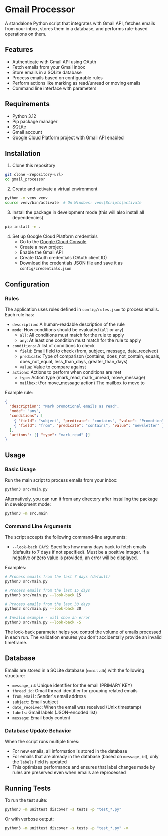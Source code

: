 # Gmail Processor

A standalone Python script that integrates with Gmail API, fetches emails from your inbox, stores them in a database, and performs rule-based operations on them.

## Features

- Authenticate with Gmail API using OAuth
- Fetch emails from your Gmail inbox
- Store emails in a SQLite database
- Process emails based on configurable rules
- Perform actions like marking as read/unread or moving emails
- Command line interface with parameters

## Requirements

- Python 3.12
- Pip package manager
- SQLite
- Gmail account
- Google Cloud Platform project with Gmail API enabled

## Installation

1. Clone this repository

```bash
git clone <repository-url>
cd gmail_processor
```

2. Create and activate a virtual environment

```bash
python -m venv venv
source venv/bin/activate  # On Windows: venv\Scripts\activate
```

3. Install the package in development mode (this will also install all dependencies)

```bash
pip install -e .
```

4. Set up Google Cloud Platform credentials
   - Go to the [Google Cloud Console](https://console.cloud.google.com/)
   - Create a new project
   - Enable the Gmail API
   - Create OAuth credentials (OAuth client ID)
   - Download the credentials JSON file and save it as `config/credentials.json`

## Configuration

### Rules

The application uses rules defined in `config/rules.json` to process emails. Each rule has:

- `description`: A human-readable description of the rule
- `mode`: How conditions should be evaluated (`all` or `any`)
  - `all`: All conditions must match for the rule to apply
  - `any`: At least one condition must match for the rule to apply
- `conditions`: A list of conditions to check
  - `field`: Email field to check (from, subject, message, date_received)
  - `predicate`: Type of comparison (contains, does_not_contain, equals, does_not_equal, less_than_days, greater_than_days)
  - `value`: Value to compare against
- `actions`: Actions to perform when conditions are met
  - `type`: Action type (mark_read, mark_unread, move_message)
  - `mailbox`: (For move_message action) The mailbox to move to

Example rule:

```json
{
  "description": "Mark promotional emails as read",
  "mode": "any",
  "conditions": [
    { "field": "subject", "predicate": "contains", "value": "Promotion" },
    { "field": "from", "predicate": "contains", "value": "newsletter" }
  ],
  "actions": [{ "type": "mark_read" }]
}
```

## Usage

### Basic Usage

Run the main script to process emails from your inbox:

```bash
python3 src/main.py
```

Alternatively, you can run it from any directory after installing the package in development mode:

```bash
python3 -m src.main
```

### Command Line Arguments

The script accepts the following command-line arguments:

- `--look-back DAYS`: Specifies how many days back to fetch emails (defaults to 7 days if not specified). Must be a positive integer. If a negative or zero value is provided, an error will be displayed.

Examples:

```bash
# Process emails from the last 7 days (default)
python3 src/main.py

# Process emails from the last 15 days
python3 src/main.py --look-back 15

# Process emails from the last 30 days
python3 src/main.py --look-back 30

# Invalid example - will show an error
python3 src/main.py --look-back -5
```

The look-back parameter helps you control the volume of emails processed in each run. The validation ensures you don't accidentally provide an invalid timeframe.

## Database

Emails are stored in a SQLite database (`email.db`) with the following structure:

- `message_id`: Unique identifier for the email (PRIMARY KEY)
- `thread_id`: Gmail thread identifier for grouping related emails
- `from_email`: Sender's email address
- `subject`: Email subject
- `date_received`: When the email was received (Unix timestamp)
- `labels`: Gmail labels (JSON-encoded list)
- `message`: Email body content

### Database Update Behavior

When the script runs multiple times:

- For new emails, all information is stored in the database
- For emails that are already in the database (based on `message_id`), only the `labels` field is updated
- This optimizes performance and ensures that label changes made by rules are preserved even when emails are reprocessed

## Running Tests

To run the test suite:

```bash
python3 -m unittest discover -s tests -p "test_*.py"
```

Or with verbose output:

```bash
python3 -m unittest discover -s tests -p "test_*.py" -v
```
